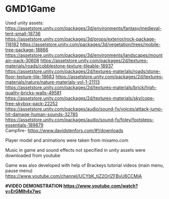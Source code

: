# GMD1Game
Used unity assets:<br>
https://assetstore.unity.com/packages/3d/environments/fantasy/medieval-tent-small-18736
https://assetstore.unity.com/packages/3d/props/exterior/rock-package-118182
https://assetstore.unity.com/packages/3d/vegetation/trees/mobile-tree-package-18866
https://assetstore.unity.com/packages/3d/environments/landscapes/mountain-pack-30608
https://assetstore.unity.com/packages/2d/textures-materials/roads/cobblestone-texture-tileable-18937
https://assetstore.unity.com/packages/2d/textures-materials/roads/stone-floor-texture-tile-18683
https://assetstore.unity.com/packages/2d/textures-materials/nature/nature-materials-vol-1-21113
https://assetstore.unity.com/packages/2d/textures-materials/brick/high-quality-bricks-walls-49581
https://assetstore.unity.com/packages/2d/textures-materials/sky/cope-free-skybox-pack-22252
https://assetstore.unity.com/packages/audio/sound-fx/voices/attack-jump-hit-damage-human-sounds-32785
https://assetstore.unity.com/packages/audio/sound-fx/foley/footsteps-essentials-189879<br>
Campfire- https://www.davidstenfors.com/#!/downloads

Player model and animations were taken from mixamo.com<br>

Music in game and sound effects not specified in unity assets were downloaded from youtube

Game was also developed with help of Brackeys tutorial videos (main menu, pause menu) https://www.youtube.com/channel/UCYbK_tjZ2OrIZFBvU6CCMiA

**#VIDEO DEMONSTRATION https://www.youtube.com/watch?v=ErGMIh4x7wc**
